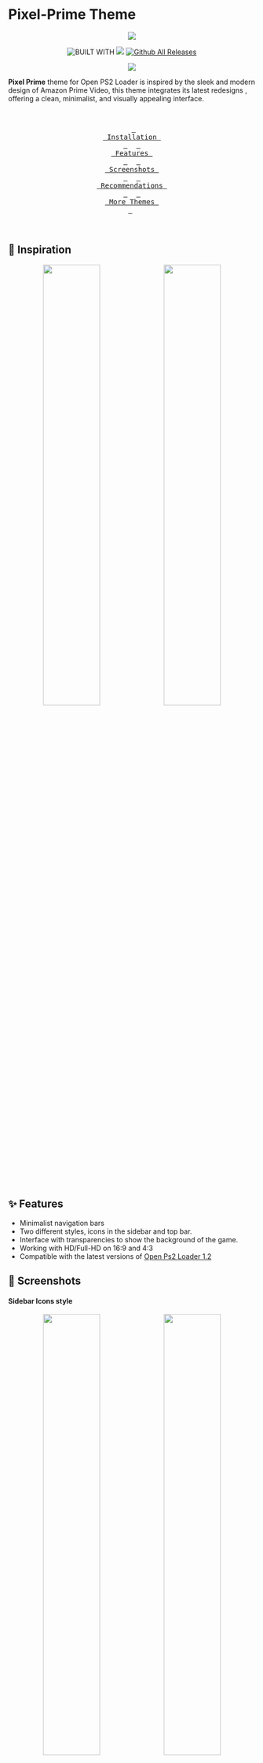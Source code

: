 # Pixel-Prime Theme

<p align="center">
  <img src="https://github.com/PixeliGer/OPL-Theme-Pixel-Prime/blob/main/assets/logo.png">
</p>

<div align = center>
  
  ![BUILT WITH](https://img.shields.io/badge/BUILT%20WITH-%E2%9D%A4-cd6133?labelColor=ff793f&style=for-the-badge&logoColor=f0f0f0)
  [![][made-with]][gimp]
  [![Github All Releases](https://img.shields.io/github/downloads/PixeliGer/OPL-Theme-Pixel-Prime/total?style=for-the-badge)]()
  
  [gimp]: https://www.gimp.org/
  [made-with]: https://img.shields.io/badge/gimp-5C5543?style=for-the-badge&logo=gimp&logoColor=white&logoSize=auto&label=Made%20With
  
  
  [![][download-pixel-prime]][pixel-prime]
  
  [pixel-prime]: https://github.com/PixeliGer/OPL-Theme-Pixel-Prime/releases/latest
  [download-pixel-prime]: https://img.shields.io/badge/Download%20🡇-35BF5C?style=for-the-badge
  
</div>

**Pixel Prime** theme for Open PS2 Loader is inspired by the sleek and modern design of Amazon Prime Video, this theme integrates its latest redesigns , offering a clean, minimalist, and visually appealing interface.


<div align = middle>
  <br>
  
  &ensp;[<kbd> <br> Installation <br> </kbd>](#-installation)&ensp;
  &ensp;[<kbd> <br> Features <br> </kbd>](#-features)&ensp;
  &ensp;[<kbd> <br> Screenshots <br> </kbd>](#-screenshots)&ensp;
  &ensp;[<kbd> <br> Recommendations <br> </kbd>](#-recommendations)&ensp;
  &ensp;[<kbd> <br> More Themes <br> </kbd>](https://pixeliger.github.io/opl-themes/)&ensp;
    
  <br>  
</div>


## 🌱 Inspiration

<p align="middle">
  <img width="48%" src="https://tvline.com/wp-content/uploads/2022/07/new-prime-video-ui-1.jpg">
  <img width="48%" src="https://m.media-amazon.com/images/I/B1HVIxbegjL.png">
</p>

## ✨ Features

* Minimalist navigation bars
* Two different styles, icons in the sidebar and top bar.
* Interface with transparencies to show the background of the game.
* Working with HD/Full-HD on 16:9 and 4:3
* Compatible with the latest versions of [Open Ps2 Loader 1.2](https://github.com/ps2homebrew/Open-PS2-Loader/releases)

## 📸 Screenshots

#### Sidebar Icons style

<p align="middle">  
  <img width="48%" src="https://github.com/PixeliGer/OPL-Theme-Pixel-Prime/blob/main/assets/screenshots/screenshot1.png">
  <img width="48%" src="https://github.com/PixeliGer/OPL-Theme-Pixel-Prime/blob/main/assets/screenshots/screenshot2.png">
  <img width="48%" src="https://github.com/PixeliGer/OPL-Theme-Pixel-Prime/blob/main/assets/screenshots/screenshot3.png">
  <img width="48%" src="https://github.com/PixeliGer/OPL-Theme-Pixel-Prime/blob/main/assets/screenshots/screenshot4.png">  
</p>

#### Topbar style

<p align="middle">
  <img width="48%" src="https://github.com/PixeliGer/OPL-Theme-Pixel-Prime/blob/main/assets/screenshots/screenshot5.png">
  <img width="48%" src="https://github.com/PixeliGer/OPL-Theme-Pixel-Prime/blob/main/assets/screenshots/screenshot6.png">
  <img width="48%" src="https://github.com/PixeliGer/OPL-Theme-Pixel-Prime/blob/main/assets/screenshots/screenshot7.png">
  <img width="48%" src="https://github.com/PixeliGer/OPL-Theme-Pixel-Prime/blob/main/assets/screenshots/screenshot8.png">
</p>

#### NEW 🌟 - Topbar (No Logo)
<p align="middle">
  <img width="48%" src="https://github.com/PixeliGer/OPL-Theme-Pixel-Prime/blob/main/assets/screenshots/screenshot9.png">
  <img width="48%" src="https://github.com/PixeliGer/OPL-Theme-Pixel-Prime/blob/main/assets/screenshots/screenshot10.png">
</p>

#### NEW 🌟 - **Accent** Variants
<p align="middle">
  <img width="48%" src="https://github.com/PixeliGer/OPL-Theme-Pixel-Prime/blob/main/assets/screenshots/screenshot11.png">
  <img width="48%" src="https://github.com/PixeliGer/OPL-Theme-Pixel-Prime/blob/main/assets/screenshots/screenshot12.png">
  
  <img width="48%" src="https://github.com/PixeliGer/OPL-Theme-Pixel-Prime/blob/main/assets/screenshots/screenshot13.png">
  <img width="48%" src="https://github.com/PixeliGer/OPL-Theme-Pixel-Prime/blob/main/assets/screenshots/screenshot14.png">
</p>


## 💾 Installation

**1. Initially, ensure your OPL folder is structured like this on your Device or in your Shared folder**
```
APPS/
ART/
CD/
CFG/
CHT/
DVD/
POPS/
THM/
VMC/
```

**2. Download one of the zip files that contains one of the Theme variants from the [Releases](https://github.com/PixeliGer/OPL-Theme-Pixel-Prime/releases/latest) page or using the green `DOWNLOAD` button at the top, (make sure it's one with the `thm_` prefix in its name)**
```
thm_Pixel-Prime
thm_Pixel-Prime-Top
thm_Pixel-Prime-Accent
```

**3. Extract the ZIP file and move the theme folder to your `THM` directory.**
```
THM/
├─ thm_Pixel-Prime/
├─ thm_Pixel-Prime-Top/
├─ thm_Pixel-Prime-Accent/
```

> [!NOTE]  
> Themes must be placed inside a folder named `THM` (in uppercase) for any of the devices: SMB share, HDD, USB, SD (MX4SIO), once the device starts, OPL will list the themes found in these locations

* **SMB** (Network Share)

In the root directory or drive you set as your PS2SMB share, in a THM folder

```
PS2SMB/THM/thm_Pixel-Prime/
```

* **USB**, **SD** device

In the root of the drive or partition set for OPL, in a THM folder

```
mass:/THM/thm_Pixel-Prime/
```

* **HDD** (Internal hard drive)

Place the THM folder in the `OPL Partition` of the HDD `+OPL`, you can create the partition if it doesn't exist, by using `uLaunchELF`: [FileBrowser > MISC > HddManager]

```
hdd0:/+OPL/THM/thm_Pixel-Prime/
```

> [!IMPORTANT]  
> Themes on any of these devices won’t display unless the device is enabled, so make sure to enable the device where your themes are stored through the OPL settings.

> [!WARNING]
> Avoid installing themes on the Memory Card, as their storage size can impact the proper functioning of the themes and cause issues with OPL.


**4. Launch OPL, if it was already open, restart it.**

**5. Go to OPL Settings and then `Display Settings`. In the 'Theme' option, find and select your theme, then click `OK` to apply it.**


## 💡 Recommendations

To enhance your experience with the theme, consider these recommendations:

* Make sure you are using an updated or recent version of [Open Ps2 Loader 1.2](https://github.com/ps2homebrew/Open-PS2-Loader/releases/tag/latest)
* Download the assets for the `ART` folder (Background Image, Cover, Logo, etc.) using the latest version of [OPL Manager](https://oplmanager.com/site/)
* Use **OPL Manager** to edit the `CFG` files for each game, to correctly display the game information (Description, Developer, Release Date, etc.).
* Use `MM-DD-YYYY` format for the release date in the Information section for optimal display.
* Enable Widescreen mode in OPL Settings for better text visibility.


